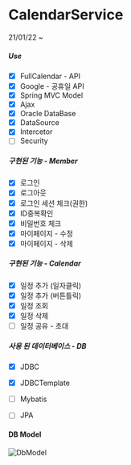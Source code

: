 #  CalendarService
21/01/22 ~
##### Use
- [x] FullCalendar - API
- [x] Google - 공휴일 API
- [x] Spring MVC Model
- [x] Ajax
- [x] Oracle DataBase
- [x] DataSource
- [x] Intercetor
- [ ] Security

##### 구현된 기능 - Member
- [x] 로그인
- [x] 로그아웃
- [x] 로그인 세션 체크(권한)
- [x] ID중복확인
- [x] 비밀번호 체크
- [x] 마이페이지 - 수정
- [x] 마이페이지 - 삭제

##### 구현된 기능 - Calendar
- [x] 일정 추가 (일자클릭)
- [x] 일정 추가 (버튼틀릭)
- [x] 일정 조회
- [x] 일정 삭제
- [ ] 일정 공유 - 초대

##### 사용 된 데이터베이스 - DB
- [x] JDBC
- [x] JDBCTemplate
- [ ] Mybatis
- [ ] JPA



#### DB Model
![DbModel](https://user-images.githubusercontent.com/65147348/106873828-37531580-6718-11eb-9367-e13f52cebe40.png)